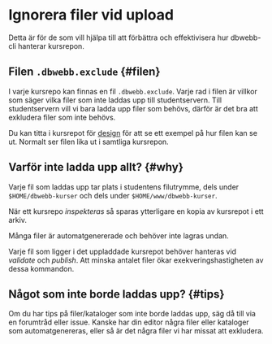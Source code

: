 Ignorera filer vid upload
==================================

Detta är för de som vill hjälpa till att förbättra och effektivisera hur dbwebb-cli hanterar kursrepon.



Filen `.dbwebb.exclude` {#filen}
----------------------------------

I varje kursrepo kan finnas en fil `.dbwebb.exclude`. Varje rad i filen är villkor som säger vilka filer som inte laddas upp till studentservern. Till studentservern vill vi bara ladda upp filer som behövs, därför är det bra att exkludera filer som inte behövs.

Du kan titta i kursrepot för [design](https://github.com/dbwebb-se/design/blob/master/.dbwebb.exclude) för att se ett exempel på hur filen kan se ut. Normalt ser filen lika ut i samtliga kursrepon.



Varför inte ladda upp allt? {#why}
----------------------------------

Varje fil som laddas upp tar plats i studentens filutrymme, dels under `$HOME/dbwebb-kurser` och dels under `$HOME/www/dbwebb-kurser`.

När ett kursrepo *inspekteras* så sparas ytterligare en kopia av kursrepot i ett arkiv.

Många filer är automatgenererade och behöver inte lagras undan.

Varje fil som ligger i det uppladdade kursrepot behöver hanteras vid *validate* och *publish*. Att minska antalet filer ökar exekveringshastigheten av dessa kommandon.



Något som inte borde laddas upp? {#tips}
----------------------------------

Om du har tips på filer/kataloger som inte borde laddas upp, säg då till via en forumtråd eller issue.  Kanske har din editor några filer eller kataloger som automatgenereras, eller så är det några filer vi har missat att exkludera.
